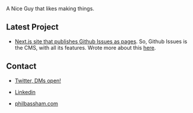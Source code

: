 A Nice Guy that likes making things.

## Latest Project
- [Next.js site that publishes Github Issues as pages](https://github.com/pbassham/philbassham.com). So, Github Issues is the CMS, with all its features. Wrote more about this [here](https://www.philbassham.com/github-issues-cms).


## Contact

- [Twitter, DMs open!](https://twitter.com/pbassham)

- [Linkedin](https://linkedin.com/in/pbassham/)

- [philbassham.com](https://www.philbassham.com)

<!---
pbassham/pbassham is a ✨ special ✨ repository because its `README.md` (this file) appears on your GitHub profile.
You can click the Preview link to take a look at your changes.
--->
